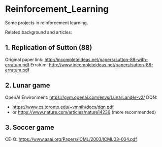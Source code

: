 # Reinforcement_Learning

Some projects in reinforcement learning.


Related background and articles:

## 1. Replication of Sutton (88)

Original paper link: http://incompleteideas.net/papers/sutton-88-with-erratum.pdf
Erratum: http://www.incompleteideas.net/papers/sutton-88-erratum.pdf


## 2. Lunar game 

OpenAI Environment: https://gym.openai.com/envs/LunarLander-v2/
DQN: 
- https://www.cs.toronto.edu/~vmnih/docs/dqn.pdf
- or https://www.nature.com/articles/nature14236 (more recommended)



## 3. Soccer game

CE-Q: https://www.aaai.org/Papers/ICML/2003/ICML03-034.pdf
